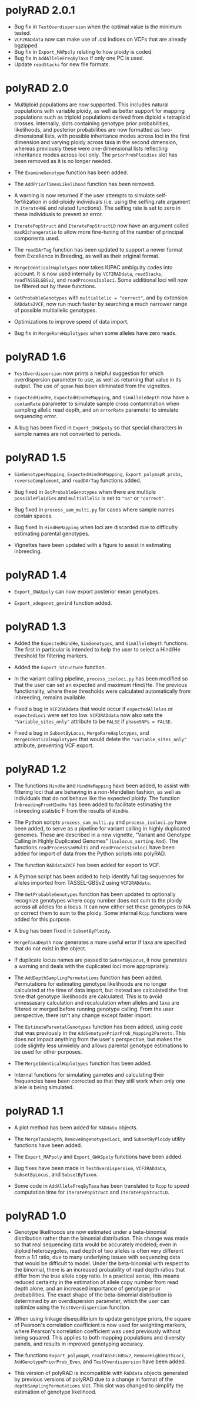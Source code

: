 # polyRAD 2.0.1

* Bug fix in `TestOverdispersion` when the optimal value is the minimum tested.
* `VCF2RADdata` now can make use of .csi indices on VCFs that are already bgzipped.
* Bug fix in `Export_MAPpoly` relating to how ploidy is coded.
* Bug fix in `AddAlleleFreqByTaxa` if only one PC is used.
* Update `readStacks` for new file formats.

# polyRAD 2.0

* Multiploid populations are now supported. This includes natural populations with
variable ploidy, as well as better support for mapping populations such as
triploid populations derived from diploid x tetraploid crosses. Internally,
slots containing genotype prior probabilities, likelihoods, and posterior
probabilities are now formatted as two-dimensional lists, with possible
inheritance modes across loci in the first dimension and varying ploidy across
taxa in the second dimension, whereas previously these were one-dimensional
lists reflecting inheritance modes across loci only. The `priorProbPloidies` slot
has been removed as it is no longer needed.

* The `ExamineGenotype` function has been added.

* The `AddPriorTimesLikelihood` function has been removed.

* A warning is now returned if the user attempts to simulate self-fertilization
in odd-ploidy individuals (i.e. using the selfing.rate argument in
`IterateHWE` and related functions). The selfing rate is set to zero in these
individuals to prevent an error.

* `IteratePopStruct` and `IteratePopStructLD` now have an argument called
`maxR2changeratio` to allow more fine-tuning of the number of principal components
used.

* The `readDArTag` function has been updated to support a newer format from
Excellence in Breeding, as well as their original format.

* `MergeIdenticalHaplotypes` now takes IUPAC ambiguity codes into account. It is
now used internally by `VCF2RADdata`, `readStacks`, `readTASSELGBSv2`, and
`readProcessIsoloci`. Some additional loci will now be filtered out by these
functions.

* `GetProbableGenotypes` with `multiallelic = "correct"`, and by extension
`RADdata2VCF`, now run much faster by searching a much narrower range of
possible multiallelic genotypes.

* Optimizations to improve speed of data import.

* Bug fix in `MergeRareHaplotypes` when some alleles have zero reads.

# polyRAD 1.6

* `TestOverdispersion` now prints a helpful suggestion for which overdispersion
parameter to use, as well as returning that value in its output.
The use of `qqman` has been eliminated from the vignettes.

* `ExpectedHindHe`, `ExpectedHindHeMapping`, and `SimAlleleDepth` now have a
`contamRate` parameter to simulate sample cross contamination when sampling
allelic read depth, and an `errorRate` parameter to simulate sequencing error.

* A bug has been fixed in `Export_GWASpoly` so that special characters in sample
names are not converted to periods.

# polyRAD 1.5

* `SimGenotypesMapping`, `ExpectedHindHeMapping`, `Export_polymapR_probs`,
`reverseComplement`, and `readDArTag` functions added.

* Bug fixed in `GetProbableGenotypes` when there are multiple `possiblePloidies`
and `multiallelic` is set to `"na"` or `"correct"`.

* Bug fixed in `process_sam_multi.py` for cases where sample names contain spaces.

* Bug fixed in `HindHeMapping` when loci are discarded due to difficulty estimating
parental genotypes.

* Vignettes have been updated with a figure to assist in estimating inbreeding.

# polyRAD 1.4

* `Export_GWASpoly` can now export posterior mean genotypes.

* `Export_adegenet_genind` function added.

# polyRAD 1.3

* Added the `ExpectedHindHe`, `SimGenotypes`, and `SimAlleleDepth` functions.
The first in particular is intended to help the user to select a Hind/He
threshold for filtering markers.

* Added the `Export_Structure` function.

* In the variant calling pipeline, `process_isoloci.py` has been modified so
that the user can set an expected and maximum Hind/He. The previous
functionality, where these thresholds were calculated automatically from
inbreeding, remains available.

* Fixed a bug in `VCF2RADdata` that would occur if `expectedAlleles` or
`expectedLoci` were set too low.  `VCF2RADdata` now also sets the
`"Variable_sites_only"` attribute to be `FALSE` if `phaseSNPs = FALSE`.

* Fixed a bug in `SubsetByLocus`, `MergeRareHaplotypes`, and
`MergeIdenticalHaplotypes` that would delete the `"Variable_sites_only"`
attribute, preventing VCF export.

# polyRAD 1.2

* The functions `HindHe` and `HindHeMapping` have been added, to assist with filtering
loci that are behaving in a non-Mendelian fashion, as well as individuals that
do not behave like the expected ploidy.  The function `InbreedingFromHIndHe` has
been added to facilitate estimating the inbreeding statistic F from the results
of `HindHe`.

* The Python scripts `process_sam_multi.py` and `process_isoloci.py` have been added,
to serve as a pipeline for variant calling in highly duplicated genomes.  These
are described in a new vignette, "Variant and Genotype Calling in Highly
Duplicated Genomes" (`isolocus_sorting.Rmd`).  The functions `readProcessSamMulti`
and `readProcessIsoloci` have been added for import of data from the Python
scripts into polyRAD.

* The function `RADdata2VCF` has been added for export to VCF.

* A Python script has been added to help identify full tag sequences for alleles
imported from TASSEL-GBSv2 using `VCF2RADdata`.

* The `GetProbableGenotypes` function has been updated to optionally recognize
genotypes where copy number does not sum to the ploidy across all alleles for a
locus.  It can now either set these genotypes to NA or correct them to sum to
the ploidy.  Some internal `Rcpp` functions were added for this purpose.

* A bug has been fixed in `SubsetByPloidy`.

* `MergeTaxaDepth` now generates a more useful error if taxa are specified that
do not exist in the object.

* If duplicate locus names are passed to `SubsetByLocus`, it now generates a
warning and deals with the duplicated loci more appropriately.

* The `AddDepthSamplingPermutations` function has been added.  Permutations for
estimating genotype likelihoods are no longer calculated at the time of data
import, but instead are calculated the first time that genotype likelihoods
are calculated.  This is to avoid unnessasary calculation and recalculation
when alleles and taxa are filtered or merged before running genotype calling.
From the user perspective, there isn't any change except faster import.

* The `EstimateParentalGenotypes` function has been added, using code that was
previously in the `AddGenotypePriorProb_Mapping2Parents`.  This does not
impact anything from the user's perspective, but makes the code slightly
less unwieldy and allows parental genotype estimations to be used for other
purposes.

* The `MergeIdenticalHaplotypes` function has been added.

* Internal functions for simulating gametes and calculating their frequencies have
been corrected so that they still work when only one allele is being simulated.

# polyRAD 1.1

* A plot method has been added for `RADdata` objects.

* The `MergeTaxaDepth`, `RemoveUngenotypedLoci`, and `SubsetByPloidy` utility
functions have been added.

* The `Export_MAPpoly` and `Export_GWASpoly` functions have been added.

* Bug fixes have been made in `TestOverdispersion`, `VCF2RADdata`,
`SubsetByLocus`, and `SubsetByTaxon`.

* Some code in `AddAlleleFreqByTaxa` has been translated to `Rcpp` to speed
computation time for `IteratePopStruct` and `IteratePopStructLD`.

# polyRAD 1.0

* Genotype likelihoods are now estimated under a beta-binomial distribution 
rather than the binomial distribution.  This change was made so that real
sequencing data would be accurately modeled; even in diploid heterozygotes,
read depth of two alleles is often very different from a 1:1 ratio, due to
many underlying issues with sequencing data that would be difficult to model.
Under the beta-binomial with respect to the binomial, there is an increased 
probability of read depth ratios that differ from the true allele copy 
ratio.  In a practical sense, this means reduced certainty in the estimation of
allele copy number from read depth alone, and an increased importance of 
genotype prior probabilities.  The exact shape of the beta-binomial 
distribution is determined by an overdispersion parameter, which the user can
optimize using the `TestOverdispersion` function.

* When using linkage disequilibrium to update genotype priors, the square of
Pearson's correlation coefficient is now used for weighting markers, where
Pearson's correlation coefficient was used previously without being squared.
This applies to both mapping populations and diversity panels, and results
in improved genotyping accuracy.

* The functions `Export_polymapR`, `readTASSELGBSv2`, `RemoveHighDepthLoci`,
`AddGenotypePriorProb_Even`, and `TestOverdispersion` have been added.

* This version of polyRAD is incompatible with `RADdata` objects generated by
previous versions of polyRAD due to a change in format of the 
`depthSamplingPermutations` slot.  This slot was changed to simplify the
estimation of genotype likelihood.
